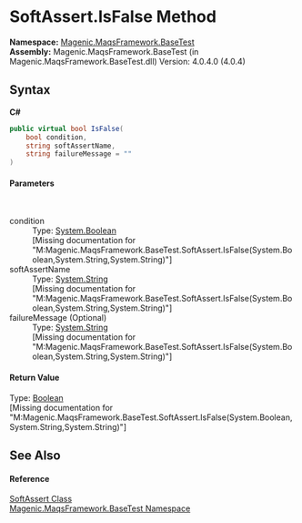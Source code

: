 # SoftAssert.IsFalse Method 
 

**Namespace:**&nbsp;<a href="#/MAQS_4/BaseTest_AUTOGENERATED/Magenic-MaqsFramework-BaseTest_Namespace">Magenic.MaqsFramework.BaseTest</a><br />**Assembly:**&nbsp;Magenic.MaqsFramework.BaseTest (in Magenic.MaqsFramework.BaseTest.dll) Version: 4.0.4.0 (4.0.4)

## Syntax

**C#**<br />
``` C#
public virtual bool IsFalse(
	bool condition,
	string softAssertName,
	string failureMessage = ""
)
```


#### Parameters
&nbsp;<dl><dt>condition</dt><dd>Type: <a href="http://msdn2.microsoft.com/en-us/library/a28wyd50" target="_blank">System.Boolean</a><br />\[Missing <param name="condition"/> documentation for "M:Magenic.MaqsFramework.BaseTest.SoftAssert.IsFalse(System.Boolean,System.String,System.String)"\]</dd><dt>softAssertName</dt><dd>Type: <a href="http://msdn2.microsoft.com/en-us/library/s1wwdcbf" target="_blank">System.String</a><br />\[Missing <param name="softAssertName"/> documentation for "M:Magenic.MaqsFramework.BaseTest.SoftAssert.IsFalse(System.Boolean,System.String,System.String)"\]</dd><dt>failureMessage (Optional)</dt><dd>Type: <a href="http://msdn2.microsoft.com/en-us/library/s1wwdcbf" target="_blank">System.String</a><br />\[Missing <param name="failureMessage"/> documentation for "M:Magenic.MaqsFramework.BaseTest.SoftAssert.IsFalse(System.Boolean,System.String,System.String)"\]</dd></dl>

#### Return Value
Type: <a href="http://msdn2.microsoft.com/en-us/library/a28wyd50" target="_blank">Boolean</a><br />\[Missing <returns> documentation for "M:Magenic.MaqsFramework.BaseTest.SoftAssert.IsFalse(System.Boolean,System.String,System.String)"\]

## See Also


#### Reference
<a href="#/MAQS_4/BaseTest_AUTOGENERATED/SoftAssert_Class">SoftAssert Class</a><br /><a href="#/MAQS_4/BaseTest_AUTOGENERATED/Magenic-MaqsFramework-BaseTest_Namespace">Magenic.MaqsFramework.BaseTest Namespace</a><br />
